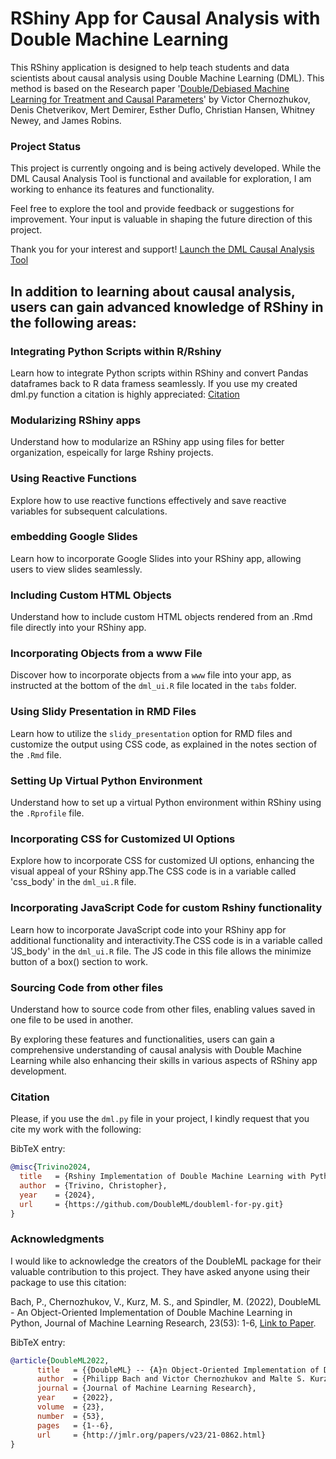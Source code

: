
# RShiny App for Causal Analysis with Double Machine Learning

This RShiny application is designed to help teach students and data scientists about causal analysis using Double Machine Learning (DML). This method is based on the Research paper '[Double/Debiased Machine Learning for Treatment and Causal Parameters](https://arxiv.org/abs/1608.00060)' by Victor Chernozhukov, Denis Chetverikov, Mert Demirer, Esther Duflo, Christian Hansen, Whitney Newey, and James Robins. 

### Project Status
This project is currently ongoing and is being actively developed. While the DML Causal Analysis Tool is functional and available for exploration, I am  working to enhance its features and functionality.

Feel free to explore the tool and provide feedback or suggestions for improvement. Your input is valuable in shaping the future direction of this project.

Thank you for your interest and support!
[Launch the DML Causal Analysis Tool](https://big-cat.shinyapps.io/DML_Causal_Analyisis_Tool/)

## In addition to learning about causal analysis, users can gain advanced knowledge of RShiny in the following areas:

### Integrating Python Scripts within R/Rshiny

Learn how to integrate Python scripts within RShiny and convert Pandas dataframes back to R data framess seamlessly. If you use my created dml.py function a citation is highly appreciated: [Citation](#citation)

### Modularizing RShiny apps

Understand how to modularize an RShiny app using files for better organization, espeically for large Rshiny projects.

### Using Reactive Functions 

Explore how to use reactive functions effectively and save reactive variables for subsequent calculations.

### embedding Google Slides 

Learn how to incorporate Google Slides into your RShiny app, allowing users to view slides seamlessly.

### Including Custom HTML Objects 

Understand how to include custom HTML objects rendered from an .Rmd file directly into your RShiny app.

### Incorporating Objects from a www File

Discover how to incorporate objects from a `www` file into your app, as instructed at the bottom of the `dml_ui.R` file located in the `tabs` folder.

### Using Slidy Presentation in RMD Files

Learn how to utilize the `slidy_presentation` option for RMD files and customize the output using CSS code, as explained in the notes section of the `.Rmd` file.

### Setting Up Virtual Python Environment

Understand how to set up a virtual Python environment within RShiny using the `.Rprofile` file.

### Incorporating CSS for Customized UI Options

Explore how to incorporate CSS for customized UI options, enhancing the visual appeal of your RShiny app.The CSS code is in a variable called 'css_body' in the  `dml_ui.R` file.

### Incorporating JavaScript Code for custom Rshiny functionality 

Learn how to incorporate JavaScript code into your RShiny app for additional functionality and interactivity.The CSS code is in a variable called 'JS_body' in the  `dml_ui.R` file. 
The JS code in this file allows the minimize button of a box() section to work.

### Sourcing Code from other files

Understand how to source code from other files, enabling values saved in one file to be used in another.

By exploring these features and functionalities, users can gain a comprehensive understanding of causal analysis with Double Machine Learning while also enhancing their skills in various aspects of RShiny app development.

<a name="citation"></a>
### Citation 
Please, if you use the `dml.py` file in your project, I kindly request that you cite my work with the following:

BibTeX entry:

```bibtex
@misc{Trivino2024,
  title   = {Rshiny Implementation of Double Machine Learning with Python},
  author  = {Trivino, Christopher},
  year    = {2024},
  url     = {https://github.com/DoubleML/doubleml-for-py.git}
}
```


### Acknowledgments
I would like to acknowledge the creators of the DoubleML package for their valuable contribution to this project. They have asked anyone using their package to use this citation:

Bach, P., Chernozhukov, V., Kurz, M. S., and Spindler, M. (2022), DoubleML - An Object-Oriented Implementation of Double Machine Learning in Python, Journal of Machine Learning Research, 23(53): 1-6, [Link to Paper](https://www.jmlr.org/papers/v23/21-0862.html).

BibTeX entry:

```bibtex
@article{DoubleML2022,
      title   = {{DoubleML} -- {A}n Object-Oriented Implementation of Double Machine Learning in {P}ython}, 
      author  = {Philipp Bach and Victor Chernozhukov and Malte S. Kurz and Martin Spindler},
      journal = {Journal of Machine Learning Research},
      year    = {2022},
      volume  = {23},
      number  = {53},
      pages   = {1--6},
      url     = {http://jmlr.org/papers/v23/21-0862.html}
}

